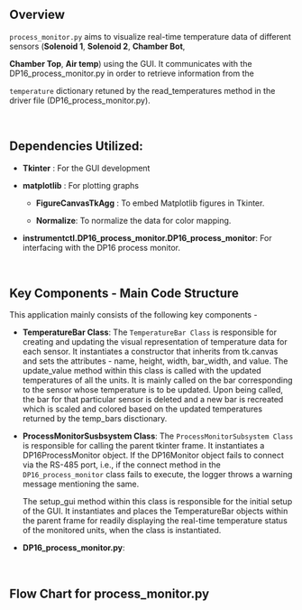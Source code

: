 ## Overview

`process_monitor.py` aims to visualize real-time temperature data of different sensors (**Solenoid 1**, **Solenoid 2**, **Chamber Bot**, 

**Chamber Top**, **Air temp**) using the GUI. It communicates with the DP16_process_monitor.py in order to retrieve information from the 

`temperature` dictionary retuned by the read_temperatures method in the driver file (DP16_process_monitor.py). 


&nbsp;



## Dependencies Utilized:

- **Tkinter** : For the GUI development

- **matplotlib** : For plotting graphs

    - **FigureCanvasTkAgg** : To embed Matplotlib figures in Tkinter.

    - **Normalize**: To normalize the data for color mapping. 

- **instrumentctl.DP16_process_monitor.DP16_process_monitor**: For interfacing with the DP16 process monitor. 




&nbsp;



## Key Components - Main Code Structure

This application mainly consists of the following key components -

- **TemperatureBar Class**: The `TemperatureBar Class` is responsible for creating and updating the visual representation of temperature data for each sensor. It instantiates a constructor that inherits from tk.canvas and sets the attributes - name, height, width, bar_width, and value. The update_value method within this class is called with the updated temperatures of all the units. It is mainly called on the bar corresponding to the sensor whose temperature is to be updated. Upon being called, the bar for that particular sensor is deleted and a new bar is recreated which is scaled and colored based on the updated temperatures returned by the temp_bars disctionary. 



- **ProcessMonitorSusbsystem Class**: The `ProcessMonitorSubsystem Class` is responsible for calling the parent tkinter frame. It instantiates a DP16ProcessMonitor object. If the DP16Monitor object fails to connect via the RS-485 port, i.e., if the connect method in the `DP16_process_monitor` class fails to execute, the logger throws a warning message mentioning the same. 

    The setup_gui method within this class is responsible for the initial setup of the GUI. It instantiates and places the TemperatureBar objects          within the parent frame for readily displaying the real-time temperature status of the monitored units, when the class is instantiated. 



- **DP16_process_monitor.py**:




&nbsp;



## Flow Chart for process_monitor.py
